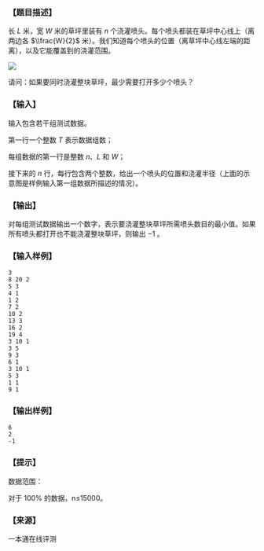 ### 【题目描述】

长 $L$ 米，宽 $W$ 米的草坪里装有 $n$ 个浇灌喷头。每个喷头都装在草坪中心线上（离两边各 $\\frac{W}{2}$ 米）。我们知道每个喷头的位置（离草坪中心线左端的距离），以及它能覆盖到的浇灌范围。

![](/pic/1424.gif)

请问：如果要同时浇灌整块草坪，最少需要打开多少个喷头？

### 【输入】

输入包含若干组测试数据。

第一行一个整数 $T$ 表示数据组数；

每组数据的第一行是整数 $n$、$L$ 和 $W$；

接下来的 $n$ 行，每行包含两个整数，给出一个喷头的位置和浇灌半径（上面的示意图是样例输入第一组数据所描述的情况）。

### 【输出】

对每组测试数据输出一个数字，表示要浇灌整块草坪所需喷头数目的最小值。如果所有喷头都打开也不能浇灌整块草坪，则输出 $−1$ 。

### 【输入样例】

```
3
8 20 2
5 3
4 1
1 2
7 2
10 2
13 3
16 2
19 4
3 10 1
3 5
9 3
6 1
3 10 1
5 3
1 1
9 1
```

### 【输出样例】

```
6
2
-1
```

### 【提示】

数据范围：

对于 100% 的数据，n≤15000。


 ### 【来源】

 一本通在线评测 